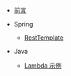 * [前言](README.md)

* Spring
    * [RestTemplate](spring/rest_template.md)

* Java
    * [Lambda 示例](java/java8/lambda.md)

